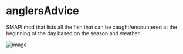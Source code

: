 # anglersAdvice
SMAPI mod that lists all the fish that can be caught/encountered at the beginning of the day based on the season and weather.






![image](https://user-images.githubusercontent.com/77083766/167974623-9b063595-19a3-47b9-857b-4d8fccbac43e.png)
